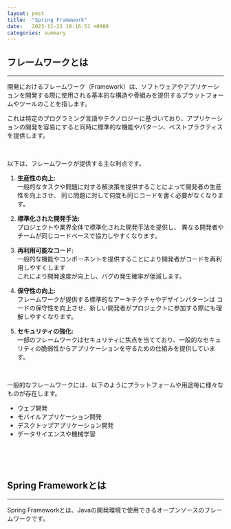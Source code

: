 ```yaml
---
layout: post
title:  "Spring Framework"
date:   2023-11-21 10:16:51 +0900
categories: summary
---
```


## フレームワークとは
---
開発におけるフレームワーク（Framework）は、ソフトウェアやアプリケーションを開発する際に使用される基本的な構造や骨組みを提供するプラットフォームやツールのことを指します。  

これは特定のプログラミング言語やテクノロジーに基づいており、アプリケーションの開発を容易にすると同時に標準的な機能やパターン、ベストプラクティスを提供します。  

<br>

以下は、フレームワークが提供する主な利点です。

1. **生産性の向上:**  
一般的なタスクや問題に対する解決策を提供することによって開発者の生産性を向上させ、
同じ問題に対して何度も同じコードを書く必要がなくなります。  

2. **標準化された開発手法:**  
プロジェクトや業界全体で標準化された開発手法を提供し、
異なる開発者やチームが同じコードベースで協力しやすくなります。  

3. **再利用可能なコード:**  
一般的な機能やコンポーネントを提供することにより開発者がコードを再利用しやすくします  
これにより開発速度が向上し、バグの発生確率が低減します。  

4. **保守性の向上:**  
フレームワークが提供する標準的なアーキテクチャやデザインパターンは
コードの保守性を向上させ、新しい開発者がプロジェクトに参加する際にも理解しやすくなります。  

5. **セキュリティの強化:**  
一部のフレームワークはセキュリティに焦点を当てており、一般的なセキュリティの脆弱性からアプリケーションを守るための仕組みを提供しています。  

<br>

一般的なフレームワークには、以下のようにプラットフォームや用途毎に様々なものが存在します。  
- ウェブ開発
- モバイルアプリケーション開発
- デスクトップアプリケーション開発
- データサイエンスや機械学習

<br>
<br>
<br>

## Spring Frameworkとは
---
Spring Frameworkとは、Javaの開発環境で使用できるオープンソースのフレームワークです。


